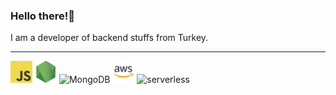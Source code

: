 ### Hello there!👋

I am a developer of backend stuffs from Turkey.

---
<p>
  <img src="https://raw.githubusercontent.com/github/explore/80688e429a7d4ef2fca1e82350fe8e3517d3494d/topics/javascript/javascript.png" alt="JavaScript" width="35px" />
  <img src="https://raw.githubusercontent.com/github/explore/80688e429a7d4ef2fca1e82350fe8e3517d3494d/topics/nodejs/nodejs.png" alt="Node.js" width="35px" />
  <img src="https://avatars.githubusercontent.com/u/45798453?s=280&v=4" alt="MongoDB" width="35px" />
  <img src="https://raw.githubusercontent.com/github/explore/fbceb94436312b6dacde68d122a5b9c7d11f9524/topics/aws/aws.png" alt="AWS" width="35px" />
  <img src="https://s3-us-west-2.amazonaws.com/assets.site.serverless.com/logos/Serverless_mark_black_400x400_v3%402x.jpg" alt="serverless" width="35px" />
  <!--<img src="https://gb-j.com/wp-content/uploads/2018/09/logo-glyph.png" alt="Postman" width="35px" />--> 
</p>
